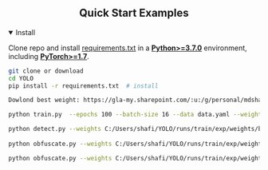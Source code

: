 ## <div align="center">Quick Start Examples</div>

<details open>
<summary>Install</summary>

Clone repo and install [requirements.txt](https://github.com/ultralytics/yolov5/blob/master/requirements.txt) in a
[**Python>=3.7.0**](https://www.python.org/) environment, including
[**PyTorch>=1.7**](https://pytorch.org/get-started/locally/).

```bash
git clone or download
cd YOLO
pip install -r requirements.txt  # install

Dowlond best weight: https://gla-my.sharepoint.com/:u:/g/personal/mdshafiqul_islam_glasgow_ac_uk/EaUI4QI1hvtFjAER4pQ8HXsBG4pzW403xbJ7f4zrmTkluA?e=ss3uYG

python train.py  --epochs 100 --batch-size 16 --data data.yaml --weights '' --cfg yolov5s.yaml --workers 0

python detect.py --weights C:/Users/shafi/YOLO/runs/train/exp/weights/best.pt --img 640 --conf 0.6 --source C:/Users/shafi/YOLO/test/images/1. #from image
  
python obfuscate.py --weights C:/Users/shafi/YOLO/runs/train/exp/weights/best.pt --img 640 --conf 0.5 --source C:/Users/shafi/YOLO/test/video/2.avi # from video

python obfuscate.py --weights C:/Users/shafi/YOLO/runs/train/exp/weights/best.pt --img 640 --conf 0.5 --source 0 #real-time from camera
  


```

</details>
